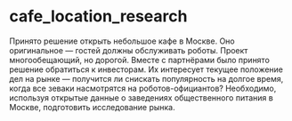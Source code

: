 # cafe_location_research
Принято решение открыть небольшое кафе в Москве. Оно оригинальное — гостей должны обслуживать роботы. Проект многообещающий, но дорогой. Вместе с партнёрами было принято решение обратиться к инвесторам. Их интересует текущее положение дел на рынке — получится ли снискать популярность на долгое время, когда все зеваки насмотрятся на роботов-официантов? Необходимо, используя открытые данные о заведениях общественного питания в Москве, подготовить исследование рынка.
